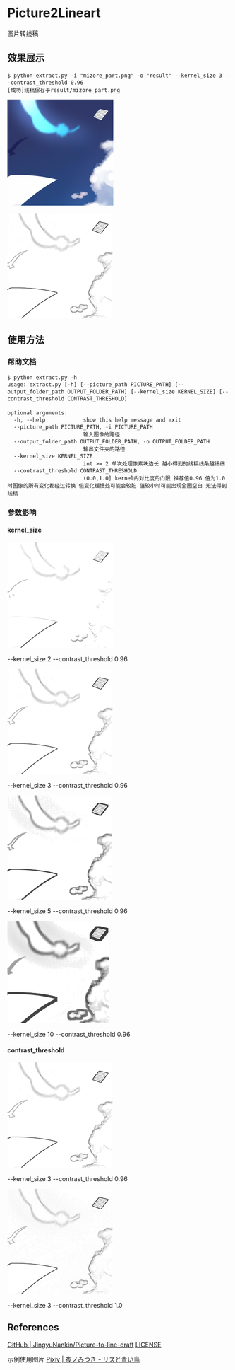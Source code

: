 # Picture2Lineart

图片转线稿

## 效果展示

```
$ python extract.py -i "mizore_part.png" -o "result" --kernel_size 3 --contrast_threshold 0.96
[成功]线稿保存于result/mizore_part.png
```

![](images/mizore_part.png)

![](images/mizore_part_3_0.96.png)

## 使用方法

### 帮助文档

```
$ python extract.py -h                                                                   
usage: extract.py [-h] [--picture_path PICTURE_PATH] [--output_folder_path OUTPUT_FOLDER_PATH] [--kernel_size KERNEL_SIZE] [--contrast_threshold CONTRAST_THRESHOLD]

optional arguments:
  -h, --help            show this help message and exit
  --picture_path PICTURE_PATH, -i PICTURE_PATH
                        输入图像的路径
  --output_folder_path OUTPUT_FOLDER_PATH, -o OUTPUT_FOLDER_PATH
                        输出文件夹的路径
  --kernel_size KERNEL_SIZE
                        int >= 2 单次处理像素块边长 越小得到的线稿线条越纤细
  --contrast_threshold CONTRAST_THRESHOLD
                        (0.0,1.0] kernel内对比度的门限 推荐值0.96 值为1.0时图像的所有变化都经过转换 但变化缓慢处可能会较脏 值较小时可能出现全图空白 无法得到线稿
```

### 参数影响

#### kernel_size

![](images/mizore_part_2_0.96.png)

--kernel_size 2 --contrast_threshold 0.96

![](images/mizore_part_3_0.96.png)

--kernel_size 3 --contrast_threshold 0.96

![](images/mizore_part_5_0.96.png)

--kernel_size 5 --contrast_threshold 0.96

![](images/mizore_part_10_0.96.png)

--kernel_size 10 --contrast_threshold 0.96

#### contrast_threshold

![](images/mizore_part_3_0.96.png)

--kernel_size 3 --contrast_threshold 0.96

![](images/mizore_part_3_1.0.png)

--kernel_size 3 --contrast_threshold 1.0

## References

[GitHub | JingyuNankin/Picture-to-line-draft](https://github.com/JingyuNankin/Picture-to-line-draft) [LICENSE](https://github.com/JingyuNankin/Picture-to-line-draft/issues/1)

示例使用图片 [Pixiv | 夜ノみつき - リズと青い鳥](https://www.pixiv.net/en/artworks/69081691)
